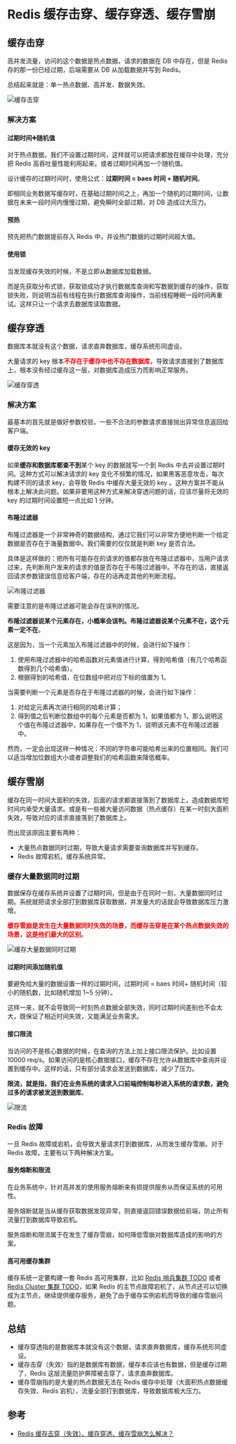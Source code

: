 # Redis 缓存击穿、缓存穿透、缓存雪崩


## 缓存击穿

高并发流量，访问的这个数据是热点数据，请求的数据在 DB 中存在，但是 Redis 存的那一份已经过期，后端需要从 DB 从加载数据并写到 Redis。

总结起来就是：单一热点数据、高并发、数据失效。

![缓存击穿](https://cdn.xiaobinqt.cn/xiaobinqt.io/20220413/10c8c8557c8b41ea967c82617bef1814.png '缓存击穿')

### 解决方案

#### 过期时间:heavy_plus_sign:随机值

对于热点数据，我们不设置过期时间，这样就可以把请求都放在缓存中处理，充分把 Redis 高吞吐量性能利用起来。或者过期时间再加一个随机值。

设计缓存的过期时间时，使用公式：**过期时间 = baes 时间 + 随机时间**。

即相同业务数据写缓存时，在基础过期时间之上，再加一个随机的过期时间，让数据在未来一段时间内慢慢过期，避免瞬时全部过期，对 DB 造成过大压力。

#### 预热

预先把热门数据提前存入 Redis 中，并设热门数据的过期时间超大值。

#### 使用锁

当发现缓存失效的时候，不是立即从数据库加载数据。

而是先获取分布式锁，获取锁成功才执行数据库查询和写数据到缓存的操作，获取锁失败，则说明当前有线程在执行数据库查询操作，当前线程睡眠一段时间再重试。这样只让一个请求去数据库读取数据。

## 缓存穿透

数据库本就没有这个数据，请求直奔数据库，缓存系统形同虚设。

大量请求的 key 根本<font color="red">**不存在于缓存中也不存在数据库**</font>，导致请求直接到了数据库上，根本没有经过缓存这一层，对数据库造成压力而影响正常服务。

![缓存穿透](https://cdn.xiaobinqt.cn/xiaobinqt.io/20220413/19352698c9c047d4a635c3e561b8293b.png '缓存穿透')

### 解决方案

最基本的首先就是做好参数校验，一些不合法的参数请求直接抛出异常信息返回给客户端。

#### 缓存无效的 key

如果**缓存和数据库都查不到**某个 key 的数据就写一个到 Redis 中去并设置过期时间。这种方式可以解决请求的 key 变化不频繁的情况，如果黑客恶意攻击，每次构建不同的请求 key，会导致 Redis 中缓存大量无效的 key
。这种方案并不能从根本上解决此问题。如果非要用这种方式来解决穿透问题的话，应该尽量将无效的 key 的过期时间设置短一点比如 1 分钟。

#### 布隆过滤器

布隆过滤器是一个非常神奇的数据结构，通过它我们可以非常方便地判断一个给定数据是否存在于海量数据中。我们需要的仅仅就是判断 key 是否合法。

具体是这样做的：把所有可能存在的请求的值都存放在布隆过滤器中，当用户请求过来，先判断用户发来的请求的值是否存在于布隆过滤器中。不存在的话，直接返回请求参数错误信息给客户端，存在的话再走其他的判断流程。

![布隆过滤器](https://cdn.xiaobinqt.cn/xiaobinqt.io/20220407/c81922434bf5420c94e349e07980054b.png '布隆过滤器')

需要注意的是布隆过滤器可能会存在误判的情况。

**布隆过滤器说某个元素存在，小概率会误判。布隆过滤器说某个元素不在，这个元素一定不在**。

这是因为，当一个元素加入布隆过滤器中的时候，会进行如下操作：

1. 使用布隆过滤器中的哈希函数对元素值进行计算，得到哈希值（有几个哈希函数得到几个哈希值）。
2. 根据得到的哈希值，在位数组中把对应下标的值置为 1。

当需要判断一个元素是否存在于布隆过滤器的时候，会进行如下操作：

1. 对给定元素再次进行相同的哈希计算；
2. 得到值之后判断位数组中的每个元素是否都为 1，如果值都为 1，那么说明这个值在布隆过滤器中，如果存在一个值不为 1，说明该元素不在布隆过滤器中。

然而，一定会出现这样一种情况：不同的字符串可能哈希出来的位置相同。我们可以适当增加位数组大小或者调整我们的哈希函数来降低概率。

## 缓存雪崩

缓存在同一时间大面积的失效，后面的请求都直接落到了数据库上，造成数据库短时间内承受大量请求。或是有一些被大量访问数据（热点缓存）在某一时刻大面积失效，导致对应的请求直接落到了数据库上。

而出现该原因主要有两种：

+ 大量热点数据同时过期，导致大量请求需要查询数据库并写到缓存。
+ Redis 故障宕机，缓存系统异常。

### 缓存大量数据同时过期

数据保存在缓存系统并设置了过期时间，但是由于在同时一刻，大量数据同时过期。系统就把请求全部打到数据库获取数据，并发量大的话就会导致数据库压力激增。

<font color="red">**缓存雪崩是发生在大量数据同时失效的场景，而缓存击穿是在某个热点数据失效的场景，这是他们最大的区别**</font>。

![缓存大量数据同时过期](https://cdn.xiaobinqt.cn/xiaobinqt.io/20220413/12a33b5773ef4e36be2c71a94b93df11.png '缓存大量数据同时过期')

#### 过期时间添加随机值

要避免给大量的数据设置一样的过期时间，过期时间 = baes 时间+ 随机时间（较小的随机数，比如随机增加 1~5 分钟）。

这样一来，就不会导致同一时刻热点数据全部失效，同时过期时间差别也不会太大，既保证了相近时间失效，又能满足业务需求。

#### 接口限流

当访问的不是核心数据的时候，在查询的方法上加上接口限流保护。比如设置 10000 req/s。如果访问的是核心数据接口，缓存不存在允许从数据库中查询并设置到缓存中。这样的话，只有部分请求会发送到数据库，减少了压力。

**限流，就是指，我们在业务系统的请求入口前端控制每秒进入系统的请求数，避免过多的请求被发送到数据库**。

![限流](https://cdn.xiaobinqt.cn/xiaobinqt.io/20220413/340401972fac48f391fa6906a9444eac.png '限流')

### Redis 故障

一旦 Redis 故障或宕机，会导致大量请求打到数据库，从而发生缓存雪崩。对于 Redis 故障，主要有以下两种解决方案。

#### 服务熔断和限流

在业务系统中，针对高并发的使用服务熔断来有损提供服务从而保证系统的可用性。

服务熔断就是当从缓存获取数据发现异常，则直接返回错误数据给前端，防止所有流量打到数据库导致宕机。

服务熔断和限流属于在发生了缓存雪崩，如何降低雪崩对数据库造成的影响的方案。

#### 高可用缓存集群

缓存系统一定要构建一套 Redis 高可用集群，比如 [Redis 哨兵集群 TODO]() 或者 [Redis Cluster 集群 TODO]()，如果 Redis
的主节点故障宕机了，从节点还可以切换成为主节点，继续提供缓存服务，避免了由于缓存实例宕机而导致的缓存雪崩问题。

## 总结

+ 缓存穿透指的是数据库本就没有这个数据，请求直奔数据库，缓存系统形同虚设。
+ 缓存击穿（失效）指的是数据库有数据，缓存本应该也有数据，但是缓存过期了，Redis 这层流量防护屏障被击穿了，请求直奔数据库。
+ 缓存雪崩指的是大量的热点数据无法在 Redis 缓存中处理（大面积热点数据缓存失效、Redis 宕机），流量全部打到数据库，导致数据库极大压力。

## 参考

+ [Redis 缓存击穿（失效）、缓存穿透、缓存雪崩怎么解决？](https://mp.weixin.qq.com/s?__biz=Mzg5NDY2MDk4Mw==&mid=2247488270&idx=1&sn=03674abcaa78b027bd12aaafd5a2f6e2)

